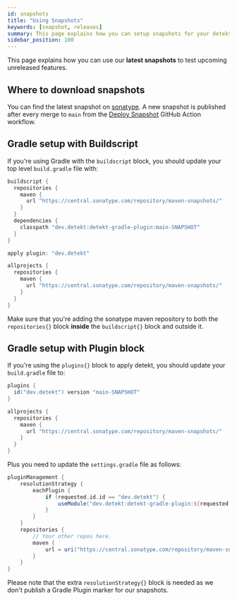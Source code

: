 ```yaml
---
id: snapshots
title: "Using Snapshots"
keywords: [snapshot, releases]
summary: This page explains how you can setup snapshots for your detekt build to test the latest unreleased features. 
sidebar_position: 100
---
```


This page explains how you can use our **latest snapshots** to test upcoming unreleased features.

## Where to download snapshots

You can find the latest snapshot on [sonatype](https://central.sonatype.com/repository/maven-snapshots/). A new snapshot is published after every merge to `main` from the [Deploy Snapshot](https://github.com/detekt/detekt/actions?query=workflow%3A%22Deploy+Snapshot%22) GitHub Action workflow. 

## Gradle setup with Buildscript

If you're using Gradle with the `buildscript` block, you should update your top level `build.gradle` file with:

```groovy
buildscript {
  repositories {
    maven {
      url "https://central.sonatype.com/repository/maven-snapshots/"
    }
  }
  dependencies {
    classpath "dev.detekt:detekt-gradle-plugin:main-SNAPSHOT"
  }
}

apply plugin: "dev.detekt"

allprojects {
  repositories {
    maven {
      url "https://central.sonatype.com/repository/maven-snapshots/"
    }
  }
}
```

Make sure that you're adding the sonatype maven repository to both the `repositories{}` block **inside** the `buildscript{}` block and outside it.

## Gradle setup with Plugin block

If you're using the `plugins{}` block to apply detekt, you should update your `build.gradle` file to:

```groovy
plugins {
  id("dev.detekt") version "main-SNAPSHOT"
}

allprojects {
  repositories {
    maven {
      url "https://central.sonatype.com/repository/maven-snapshots/"
    }
  }
}
```

Plus you need to update the `settings.gradle` file as follows:

```groovy
pluginManagement {
    resolutionStrategy {
        eachPlugin {
            if (requested.id.id == "dev.detekt") {
                useModule("dev.detekt:detekt-gradle-plugin:${requested.version}")
            }
        }
    }
    repositories {
        // Your other repos here.
        maven {
            url = uri("https://central.sonatype.com/repository/maven-snapshots/")
        }
    }
}
```

Please note that the extra `resolutionStrategy{}` block is needed as we don't publish a Gradle Plugin marker for our snapshots.
